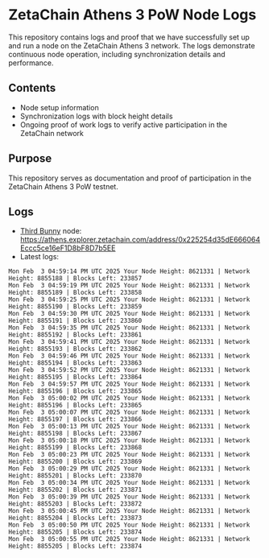 # ZetaChain Athens 3 PoW Node Logs
This repository contains logs and proof that we have successfully set up and run a node on the ZetaChain Athens 3 network. The logs demonstrate continuous node operation, including synchronization details and performance.

## Contents
- Node setup information
- Synchronization logs with block height details
- Ongoing proof of work logs to verify active participation in the ZetaChain network

## Purpose
This repository serves as documentation and proof of participation in the ZetaChain Athens 3 PoW testnet.

## Logs

- [Third Bunny](https://thirdbunny.xyz/) node: https://athens.explorer.zetachain.com/address/0x225254d35dE666064Eccc5ce16eF1D8bF8D7b5EE
- Latest logs:
```
Mon Feb  3 04:59:14 PM UTC 2025 Your Node Height: 8621331 | Network Height: 8855188 | Blocks Left: 233857
Mon Feb  3 04:59:19 PM UTC 2025 Your Node Height: 8621331 | Network Height: 8855189 | Blocks Left: 233858
Mon Feb  3 04:59:25 PM UTC 2025 Your Node Height: 8621331 | Network Height: 8855190 | Blocks Left: 233859
Mon Feb  3 04:59:30 PM UTC 2025 Your Node Height: 8621331 | Network Height: 8855191 | Blocks Left: 233860
Mon Feb  3 04:59:35 PM UTC 2025 Your Node Height: 8621331 | Network Height: 8855192 | Blocks Left: 233861
Mon Feb  3 04:59:41 PM UTC 2025 Your Node Height: 8621331 | Network Height: 8855193 | Blocks Left: 233862
Mon Feb  3 04:59:46 PM UTC 2025 Your Node Height: 8621331 | Network Height: 8855194 | Blocks Left: 233863
Mon Feb  3 04:59:52 PM UTC 2025 Your Node Height: 8621331 | Network Height: 8855195 | Blocks Left: 233864
Mon Feb  3 04:59:57 PM UTC 2025 Your Node Height: 8621331 | Network Height: 8855196 | Blocks Left: 233865
Mon Feb  3 05:00:02 PM UTC 2025 Your Node Height: 8621331 | Network Height: 8855196 | Blocks Left: 233865
Mon Feb  3 05:00:07 PM UTC 2025 Your Node Height: 8621331 | Network Height: 8855197 | Blocks Left: 233866
Mon Feb  3 05:00:13 PM UTC 2025 Your Node Height: 8621331 | Network Height: 8855198 | Blocks Left: 233867
Mon Feb  3 05:00:18 PM UTC 2025 Your Node Height: 8621331 | Network Height: 8855199 | Blocks Left: 233868
Mon Feb  3 05:00:23 PM UTC 2025 Your Node Height: 8621331 | Network Height: 8855200 | Blocks Left: 233869
Mon Feb  3 05:00:29 PM UTC 2025 Your Node Height: 8621331 | Network Height: 8855201 | Blocks Left: 233870
Mon Feb  3 05:00:34 PM UTC 2025 Your Node Height: 8621331 | Network Height: 8855202 | Blocks Left: 233871
Mon Feb  3 05:00:39 PM UTC 2025 Your Node Height: 8621331 | Network Height: 8855203 | Blocks Left: 233872
Mon Feb  3 05:00:45 PM UTC 2025 Your Node Height: 8621331 | Network Height: 8855204 | Blocks Left: 233873
Mon Feb  3 05:00:50 PM UTC 2025 Your Node Height: 8621331 | Network Height: 8855205 | Blocks Left: 233874
Mon Feb  3 05:00:55 PM UTC 2025 Your Node Height: 8621331 | Network Height: 8855205 | Blocks Left: 233874
```
